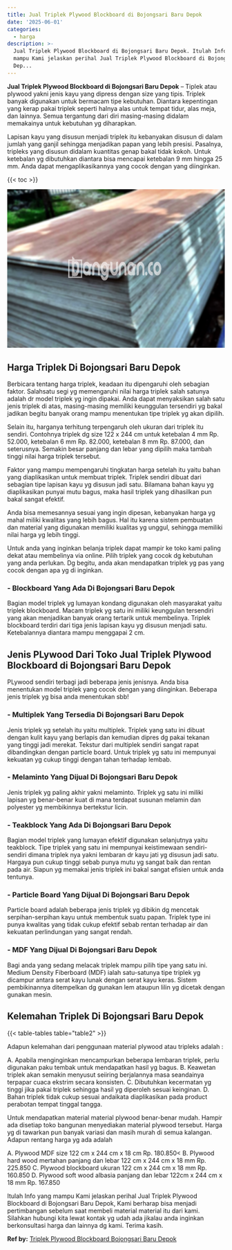 ```yaml
---
title: Jual Triplek Plywood Blockboard di Bojongsari Baru Depok
date: '2025-06-01'
categories:
  - harga
description: >-
  Jual Triplek Plywood Blockboard di Bojongsari Baru Depok. Itulah Info yang
  mampu Kami jelaskan perihal Jual Triplek Plywood Blockboard di Bojongsari Baru
  Dep...
---
```


**Jual Triplek Plywood Blockboard di Bojongsari Baru Depok** – Tiplek atau plywood yakni jenis kayu yang dipress dengan size yang tipis. Triplek banyak digunakan untuk bermacam tipe kebutuhan. Diantara kepentingan yang kerap pakai triplek seperti halnya alas untuk tempat tidur, alas meja, dan lainnya. Semua tergantung dari diri masing-masing didalam memakainya untuk kebutuhan yg diharapkan.

Lapisan kayu yang disusun menjadi triplek itu kebanyakan disusun di dalam jumlah yang ganjil sehingga menjadikan papan yang lebih presisi. Pasalnya, tripleks yang disusun didalam kuantitas genap bakal tidak kokoh. Untuk ketebalan yg dibutuhkan diantara bisa mencapai ketebalan 9 mm hingga 25 mm. Anda dapat mengaplikasikannya yang cocok dengan yang diinginkan.

{{< toc >}}

![Jual Triplek Plywood Blockboard di Bojongsari Baru Depok](/images/jual-triplek-murah-09.png)

## Harga Triplek Di Bojongsari Baru Depok

Berbicara tentang harga triplek, keadaan itu dipengaruhi oleh sebagian faktor. Salahsatu segi yg memengaruhi nilai harga triplek salah satunya adalah dr model triplek yg ingin dipakai. Anda dapat menyaksikan salah satu jenis triplek di atas, masing-masing memiliki keunggulan tersendiri yg bakal jadikan begitu banyak orang mampu menentukan tipe triplek yg akan dipilih.

Selain itu, harganya terhitung terpengaruh oleh ukuran dari triplek itu sendiri. Contohnya triplek dg size 122 x 244 cm untuk ketebalan 4 mm Rp. 52.000, ketebalan 6 mm Rp. 82.000, ketebalan 8 mm Rp. 87.000, dan seterusnya. Semakin besar panjang dan lebar yang dipilih maka tambah tinggi nilai harga triplek tersebut.

Faktor yang mampu mempengaruhi tingkatan harga setelah itu yaitu bahan yang diaplikasikan untuk membuat triplek. Triplek sendiri dibuat dari sebagian tipe lapisan kayu yg disusun jadi satu. Bilamana bahan kayu yg diaplikasikan punyai mutu bagus, maka hasil triplek yang dihasilkan pun bakal sangat efektif.

Anda bisa memesannya sesuai yang ingin dipesan, kebanyakan harga yg mahal miliki kwalitas yang lebih bagus. Hal itu karena sistem pembuatan dan material yang digunakan memiliki kualitas yg unggul, sehingga memiliki nilai harga yg lebih tinggi.

Untuk anda yang inginkan belanja triplek dapat mampir ke toko kami paling dekat atau membelinya via online. Pilih triplek yang cocok dg kebutuhan yang anda perlukan. Dg begitu, anda akan mendapatkan triplek yg pas yang cocok dengan apa yg di inginkan.

### \- Blockboard Yang Ada Di Bojongsari Baru Depok

Bagian model triplek yg lumayan kondang digunakan oleh masyarakat yaitu triplek blockboard. Macam triplek yg satu ini miliki keunggulan tersendiri yang akan menjadikan banyak orang tertarik untuk membelinya. Triplek blockboard terdiri dari tiga jenis lapisan kayu yg disusun menjadi satu. Ketebalannya diantara mampu menggapai 2 cm.

## Jenis PLywood Dari Toko Jual Triplek Plywood Blockboard di Bojongsari Baru Depok

PLywood sendiri terbagi jadi beberapa jenis jenisnya. Anda bisa menentukan model triplek yang cocok dengan yang diinginkan. Beberapa jenis triplek yg bisa anda menentukan sbb!

### \- Multiplek Yang Tersedia Di Bojongsari Baru Depok

Jenis triplek yg setelah itu yaitu multiplek. Triplek yang satu ini dibuat dengan kulit kayu yang berlapis dan kemudian dipres dg pakai tekanan yang tinggi jadi merekat. Tekstur dari multiplek sendiri sangat rapat dibandingkan dengan particle board. Untuk triplek yg satu ini mempunyai kekuatan yg cukup tinggi dengan tahan terhadap lembab.

### \- Melaminto Yang Dijual Di Bojongsari Baru Depok

Jenis triplek yg paling akhir yakni melaminto. Triplek yg satu ini miliki lapisan yg benar-benar kuat di mana terdapat susunan melamin dan polyester yg membikinnya bertekstur licin.

### \- Teakblock Yang Ada Di Bojongsari Baru Depok

Bagian model triplek yang lumayan efektif digunakan selanjutnya yaitu teakblock. Tipe triplek yang satu ini mempunyai keistimewaan sendiri-sendiri dimana triplek nya yakni lembaran dr kayu jati yg disusun jadi satu. Hargaya pun cukup tinggi sebab punya mutu yg sangat baik dan rentan pada air. Siapun yg memakai jenis triplek ini bakal sangat efisien untuk anda tentunya.

### \- Particle Board Yang Dijual Di Bojongsari Baru Depok

Particle board adalah beberapa jenis triplek yg dibikin dg mencetak serpihan-serpihan kayu untuk membentuk suatu papan. Triplek type ini punya kwalitas yang tidak cukup efektif sebab rentan terhadap air dan kekuatan perlindungan yang sangat rendah.

### \- MDF Yang Dijual Di Bojongsari Baru Depok

Bagi anda yang sedang melacak triplek mampu pilih tipe yang satu ini. Medium Density Fiberboard (MDF) ialah satu-satunya tipe triplek yg dicampur antara serat kayu lunak dengan serat kayu keras. Sistem pembikinannya ditempelkan dg gunakan lem ataupun lilin yg dicetak dengan gunakan mesin.

## Kelemahan Triplek Di Bojongsari Baru Depok

{{< table-tables table="table2" >}}

Adapun kelemahan dari penggunaan material plywood atau tripleks adalah :

A. Apabila menginginkan mencampurkan beberapa lembaran triplek, perlu digunakan paku tembak untuk mendapatkan hasil yg bagus. B. Keawetan triplek akan semakin menyusut seiiring berjalannya masa seandainya terpapar cuaca ekstrim secara konsisten. C. Dibutuhkan kecermatan yg tinggi jika pakai triplek sehingga hasil yg diperoleh sesuai keinginan. D. Bahan triplek tidak cukup sesuai andaikata diaplikasikan pada product perabotan tempat tinggal tangga.

Untuk mendapatkan material material plywood benar-benar mudah. Hampir ada disetiap toko bangunan menyediakan material plywood tersebut. Harga yg di tawarkan pun banyak variasi dan masih murah di semua kalangan. Adapun rentang harga yg ada adalah

A. Plywood MDF size 122 cm x 244 cm x 18 cm Rp. 180.850< B. Plywood hard wood mertahan panjang dan lebar 122 cm x 244 cm x 18 mm Rp. 225.850 C. Plywood blockboard ukuran 122 cm x 244 cm x 18 mm Rp. 160.850 D. Plywood soft wood albasia panjang dan lebar 122cm x 244 cm x 18 mm Rp. 167.850

Itulah Info yang mampu Kami jelaskan perihal Jual Triplek Plywood Blockboard di Bojongsari Baru Depok, Kami berharap bisa menjadi pertimbangan sebelum saat membeli material material itu dari kami. Silahkan hubungi kita lewat kontak yg udah ada jikalau anda inginkan berkonsultasi harga dan lainnya dg kami. Terima kasih.

**Ref by:** [Triplek Plywood Blockboard Bojongsari Baru Depok](https://id.wikipedia.org/wiki/Triplek)
